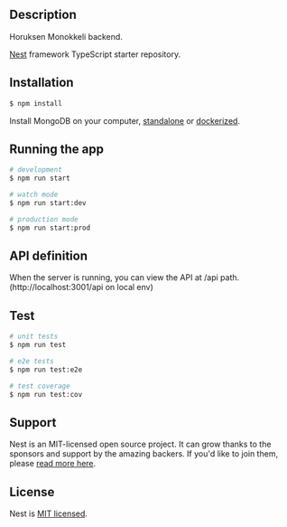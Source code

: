 ## Description

Horuksen Monokkeli backend.

[Nest](https://github.com/nestjs/nest) framework TypeScript starter repository.

## Installation

```bash
$ npm install
```

Install MongoDB on your computer, [standalone](https://www.mongodb.com/try/download/community) 
or [dockerized](https://www.bmc.com/blogs/mongodb-docker-container/).

## Running the app

```bash
# development
$ npm run start

# watch mode
$ npm run start:dev

# production mode
$ npm run start:prod
```

## API definition

When the server is running, you can view the API at /api path. (http://localhost:3001/api on local env)

## Test

```bash
# unit tests
$ npm run test

# e2e tests
$ npm run test:e2e

# test coverage
$ npm run test:cov
```

## Support

Nest is an MIT-licensed open source project. It can grow thanks to the sponsors and support by the amazing backers. If you'd like to join them, please [read more here](https://docs.nestjs.com/support).

## License

Nest is [MIT licensed](LICENSE).

